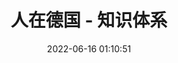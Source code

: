 ---
pageComponent: 
  name: Catalogue
  data: 
    path: 70.人在德国
    imgUrl: /img/catalogue/default.png
    description: 人在德国, 分享一些生活
title: 人在德国 - 知识体系
date: 2022-06-16 01:10:51
permalink: /inGermany/
sidebar: false
article: false
comment: false
editLink: false
---
